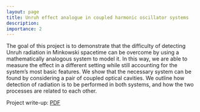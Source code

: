 ```yaml
---
layout: page
title: Unruh effect analogue in coupled harmonic oscillator systems
description: 
importance: 2
---
```


The goal of this project is to demonstrate that the difficulty of detecting Unruh radiation in Minkowski spacetime can be overcome by using a mathematically analogous system to model it. In this way, we are able to measure the effect in a different setting while still accounting for the system’s most basic features. We show that the necessary system can be found by considering a pair of coupled optical cavities. We outline how detection of radiation is to be performed in both systems, and how the two processes are related to each other.

Project write-up: [PDF](/assets/pdf/Rozenberg_Liza_Fall_JP.pdf)

  


